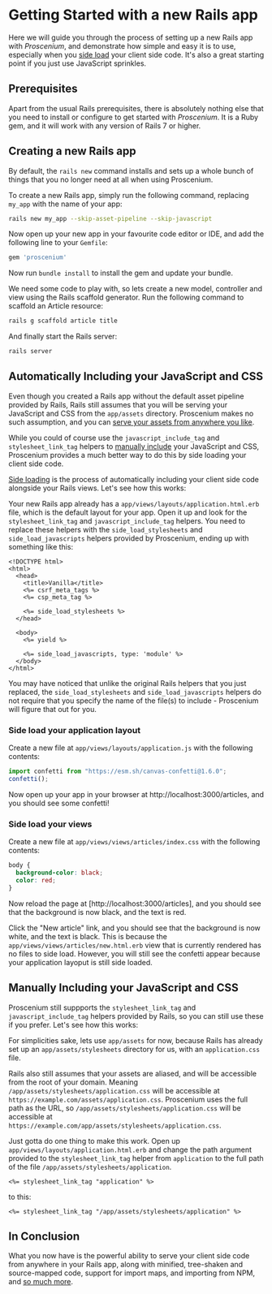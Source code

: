 # Getting Started with a new Rails app

Here we will guide you through the process of setting up a new Rails app with *Proscenium*, and demonstrate how simple and easy it is to use, especially when you [side load](/README.md#side-loading) your client side code. It's also a great starting point if you just use JavaScript sprinkles.

## Prerequisites

Apart from the usual Rails prerequisites, there is absolutely nothing else that you need to install or configure to get started with *Proscenium*. It is a Ruby gem, and it will work with any version of Rails 7 or higher.

## Creating a new Rails app

By default, the `rails new` command installs and sets up a whole bunch of things that you no longer need at all when using Proscenium.

To create a new Rails app, simply run the following command, replacing `my_app` with the name of your app:

```bash
rails new my_app --skip-asset-pipeline --skip-javascript
```

Now open up your new app in your favourite code editor or IDE, and add the following line to your `Gemfile`:

```ruby
gem 'proscenium'
```

Now run `bundle install` to install the gem and update your bundle.

We need some code to play with, so lets create a new model, controller and view using the Rails scaffold generator. Run the following command to scaffold an Article resource:

```bash
rails g scaffold article title
```

And finally start the Rails server:

```bash
rails server
```

## Automatically Including your JavaScript and CSS

Even though you created a Rails app without the default asset pipeline provided by Rails, Rails still assumes that you will be serving your JavaScript and CSS from the `app/assets` directory. Proscenium makes no such assumption, and you can [serve your assets from anywhere you like](https://github.com/joelmoss/proscenium#client-side-code-anywhere).

While you could of course use the `javascript_include_tag` and `stylesheet_link_tag` helpers to [manually include](#manually-including-your-javascript-and-css) your JavaScript and CSS, Proscenium provides a much better way to do this by side loading your client side code.

[Side loading](/README.md#side-loading) is the process of automatically including your client side code alongside your Rails views. Let's see how this works:

Your new Rails app already has a `app/views/layouts/application.html.erb` file, which is the default layout for your app. Open it up and look for the `stylesheet_link_tag` and `javascript_include_tag` helpers. You need to replace these helpers with the `side_load_stylesheets` and `side_load_javascripts` helpers provided by Proscenium, ending up with something like this:

```erb
<!DOCTYPE html>
<html>
  <head>
    <title>Vanilla</title>
    <%= csrf_meta_tags %>
    <%= csp_meta_tag %>

    <%= side_load_stylesheets %>
  </head>

  <body>
    <%= yield %>

    <%= side_load_javascripts, type: 'module' %>
  </body>
</html>
```

You may have noticed that unlike the original Rails helpers that you just replaced, the `side_load_stylesheets` and `side_load_javascripts` helpers do not require that you specify the name of the file(s) to include - Proscenium will figure that out for you.

### Side load your application layout

Create a new file at `app/views/layouts/application.js` with the following contents:

```js
import confetti from "https://esm.sh/canvas-confetti@1.6.0";
confetti();
```

Now open up your app in your browser at http://localhost:3000/articles, and you should see some confetti!

### Side load your views

Create a new file at `app/views/views/articles/index.css` with the following contents:

```css
body {
  background-color: black;
  color: red;
}
```

Now reload the page at [http://localhost:3000/articles], and you should see that the background is now black, and the text is red.

Click the "New article" link, and you should see that the background is now white, and the text is black. This is because the `app/views/views/articles/new.html.erb` view that is currently rendered has no files to side load. However, you will still see the confetti appear because your application layoput is still side loaded.

## Manually Including your JavaScript and CSS

Proscenium still suppports the `stylesheet_link_tag` and `javascript_include_tag` helpers provided by Rails, so you can still use these if you prefer. Let's see how this works:

For simplicities sake, lets use `app/assets` for now, because Rails has already set up an `app/assets/stylesheets` directory for us, with an `application.css` file.

Rails also still assumes that your assets are aliased, and will be accessible from the root of your domain. Meaning `/app/assets/stylesheets/application.css` will be accessible at `https://example.com/assets/application.css`. Proscenium uses the full path as the URL, so `/app/assets/stylesheets/application.css` will be accessible at `https://example.com/app/assets/stylesheets/application.css`.

Just gotta do one thing to make this work. Open up `app/views/layouts/application.html.erb` and change the path argument provided to the `stylesheet_link_tag` helper from `application` to the full path of the file `/app/assets/stylesheets/application`.

```erb
<%= stylesheet_link_tag "application" %>
```

to this:

```erb
<%= stylesheet_link_tag "/app/assets/stylesheets/application" %>
```

## In Conclusion

What you now have is the powerful ability to serve your client side code from anywhere in your Rails app, along with minified, tree-shaken and source-mapped code, support for import maps, and importing from NPM, and [so much more](https://github.com/joelmoss/proscenium).
